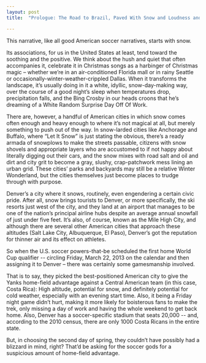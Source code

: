 ```yaml
---
layout: post
title:  "Prologue: The Road to Brazil, Paved With Snow and Loudness and Beer and Soccer Matches That Happened 20 Years Ago"

---
```


This narrative, like all good American soccer narratives, starts with snow.

Its associations, for us in the United States at least, tend toward the soothing and the positive. We think about the hush and quiet that often accompanies it, celebrate it in Christmas songs as a harbinger of Christmas magic – whether we’re in an air-conditioned Florida mall or in rainy Seattle or occasionally-winter-weather-crippled Dallas. When it transforms the landscape, it’s usually doing in it a white, idyllic, snow-day-making way, over the course of a good night’s sleep when temperatures drop, precipitation falls, and the Bing Crosby in our heads croons that he’s dreaming of a White Random Surprise Day Off Of Work.
 
There are, however, a handful of American cities in which snow comes often enough and heavy enough to where it’s not magical at all, but merely something to push out of the way. In snow-larded cities like Anchorage and Buffalo, where “Let It Snow” is just stating the obvious, there’s a ready armada of snowplows to make the streets passable, citizens with snow shovels and appropriate layers who are accustomed to if not happy about literally digging out their cars, and the snow mixes with road salt and oil and dirt and city grit to become a gray, slushy, crap-patchwork mess lining an urban grid. These cities’ parks and backyards may still be a relative Winter Wonderland, but the cities themselves just become places to trudge through with purpose.
 
Denver’s a city where it snows, routinely, even engendering a certain civic pride. After all, snow brings tourists to Denver, or more specifically, the ski resorts just west of the city, and they land at an airport that manages to be one of the nation’s principal airline hubs despite an average annual snowfall of just under five feet. It’s also, of course, known as the Mile High City, and although there are several other American cities that approach these altitudes (Salt Lake City, Albuquerque, El Paso), Denver’s got the reputation for thinner air and its effect on athletes.
 
So when the U.S. soccer powers-that-be scheduled the first home World Cup qualifier -- circling Friday, March 22, 2013 on the calendar and then assigning it to Denver – there was certainly some gamesmanship involved. 

That is to say, they picked the best-positioned American city to give the Yanks home-field advantage against a Central American team (in this case, Costa Rica): High altitude, potential for snow, and definitely potential for cold weather, especially with an evening start time. Also, it being a Friday night game didn’t hurt, making it more likely for boisterous fans to make the trek, only missing a day of work and having the whole weekend to get back home. Also, Denver has a soccer-specific stadium that seats 20,000 -- and, according to the 2010 census, there are only 1000 Costa Ricans in the entire state. 
 
But, in choosing the second day of spring, they couldn’t have possibly had a blizzard in mind, right? That’d be asking for the soccer gods for a suspicious amount of home-field advantage. 

